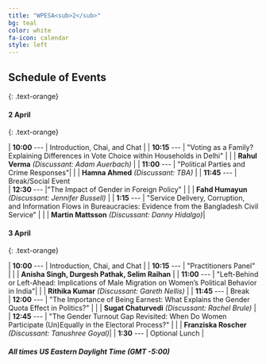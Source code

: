 ```yaml
---
title: "WPESA<sub>2</sub>"
bg: teal
color: white
fa-icon: calendar
style: left
---
```



## Schedule of Events
{: .text-orange}

#### 2 April
{: .text-orange}

| **10:00** --- | Introduction, Chai, and Chat |
| **10:15** --- | "Voting as a Family? Explaining Differences in Vote Choice within Households in Delhi" |
|       | **Rahul Verma** *(Discussant: Adam Auerbach)*                                          |
| **11:00** --- | "Political Parties and Crime Responses"|
|       | **Hamna Ahmed** *(Discussant: TBA)*                                                |
| **11:45** --- | Break/Social Event                                                                                   
| **12:30** --- |"The Impact of Gender in Foreign Policy" |
|       | **Fahd Humayun** *(Discussant: Jennifer Bussell)* |
| **1:15** --- | "Service Delivery, Corruption, and Information Flows in Bureaucracies: Evidence from the Bangladesh Civil Service" |
|       | **Martin Mattsson** *(Discussant: Danny Hidalgo)*|

#### 3 April
{: .text-orange}

| **10:00** --- | Introduction, Chai, and Chat                                                                                                                                                       |
| **10:15** --- | "Practitioners Panel" |
|       | **Anisha Singh, Durgesh Pathak, Selim Raihan**                                         |
| **11:00** --- | "Left-Behind or Left-Ahead: Implications of Male Migration on Women’s Political Behavior in India"|
|       | **Rithika Kumar** *(Discussant: Gareth Nellis)*                                                |
| **11:45** --- | Break                                                                                                 
| **12:00** --- | "The Importance of Being Earnest: What Explains the Gender Quota Effect in Politics?" |
|       | **Sugat Chaturvedi** *(Discussant: Rachel Brule)* |
| **12:45** --- | "The Gender Turnout Gap Revisited: When Do Women Participate (Un)Equally in the Electoral Process?" |
|       | **Franziska Roscher** *(Discussant: Tanushree Goyal)*|
| **1:30** ---  | Optional Lunch    |

#### *All times US Eastern Daylight Time (GMT -5:00)*
